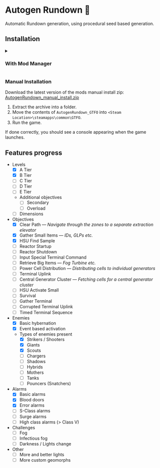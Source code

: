 # Autogen Rundown 🎲

Automatic Rundown generation, using procedural seed based generation.

## Installation

<details>
<summary>

### With Mod Manager
</summary>

Go to the Autogen Rundown Thunderstore mod page (https://gtfo.thunderstore.io/package/the_tavern/AutogenRundown/) and install via your mod manager.
</details>

### Manual Installation
Download the latest version of the mods manual install zip: [AutogenRundown_manual_install.zip](https://github.com/brgmnn/autogen-rundown/releases/download/latest/AutogenRundown_0.2.1.zip)

1. Extract the archive into a folder.
2. Move the contents of `AutogenRundown_GTFO` into `<Steam Location>\steamapps\common\GTFO`.
3. Run the game.

If done correctly, you should see a console appearing when the game launches.

## Features progress

* Levels
    * [x] A Tier
    * [x] B Tier
    * [ ] C Tier
    * [ ] D Tier
    * [ ] E Tier
    * Additional objectives
        * [ ] Secondary
        * [ ] Overload
    * [ ] Dimensions
* Objectives
    * [x] Clear Path — *Navigate through the zones to a separate extraction elevator*
    * [x] Gather Small Items — *IDs, GLPs etc.*
    * [x] HSU Find Sample
    * [ ] Reactor Startup
    * [ ] Reactor Shutdown
    * [ ] Input Special Terminal Command
    * [ ] Retrieve Big Items — *Fog Turbine etc.*
    * [ ] Power Cell Distribution — *Distributing cells to individual generators*
    * [ ] Terminal Uplink
    * [ ] Central Generator Cluster — *Fetching cells for a central generator cluster*
    * [ ] HSU Activate Small
    * [ ] Survival
    * [ ] Gather Terminal
    * [ ] Corrupted Terminal Uplink
    * [ ] Timed Terminal Sequence
* Enemies
    * [x] Basic hybernation
    * [x] Event based activation
    * Types of enemies present
        * [x] Strikers / Shooters
        * [x] Giants
        * [x] Scouts
        * [ ] Chargers
        * [ ] Shadows
        * [ ] Hybrids
        * [ ] Mothers
        * [ ] Tanks
        * [ ] Pouncers (Snatchers)
* Alarms
    * [x] Basic alarms
    * [x] Blood doors
    * [x] Error alarms
    * [ ] S-Class alarms
    * [ ] Surge alarms
    * [ ] High class alarms (> Class V)
* Challenges
    * [ ] Fog
    * [ ] Infectious fog
    * [ ] Darkness / Lights change
* Other
    * [ ] More and better lights
    * [ ] More custom geomorphs
